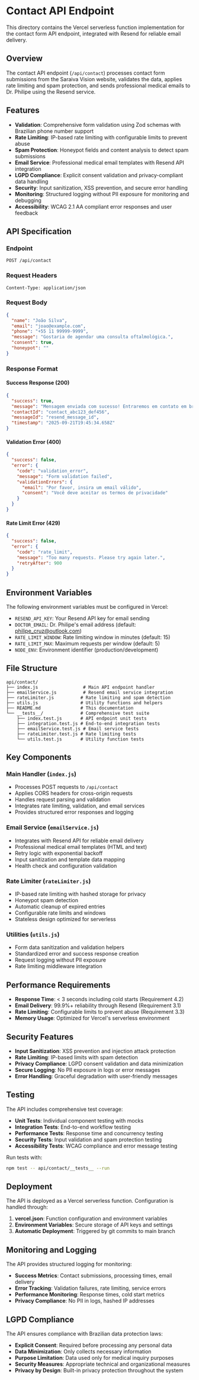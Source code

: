 # Contact API Endpoint

This directory contains the Vercel serverless function implementation for the contact form API endpoint, integrated with Resend for reliable email delivery.

## Overview

The contact API endpoint (`/api/contact`) processes contact form submissions from the Saraiva Vision website, validates the data, applies rate limiting and spam protection, and sends professional medical emails to Dr. Philipe using the Resend service.

## Features

- **Validation**: Comprehensive form validation using Zod schemas with Brazilian phone number support
- **Rate Limiting**: IP-based rate limiting with configurable limits to prevent abuse
- **Spam Protection**: Honeypot fields and content analysis to detect spam submissions
- **Email Service**: Professional medical email templates with Resend API integration
- **LGPD Compliance**: Explicit consent validation and privacy-compliant data handling
- **Security**: Input sanitization, XSS prevention, and secure error handling
- **Monitoring**: Structured logging without PII exposure for monitoring and debugging
- **Accessibility**: WCAG 2.1 AA compliant error responses and user feedback

## API Specification

### Endpoint
```
POST /api/contact
```

### Request Headers
```
Content-Type: application/json
```

### Request Body
```json
{
  "name": "João Silva",
  "email": "joao@example.com",
  "phone": "+55 11 99999-9999",
  "message": "Gostaria de agendar uma consulta oftalmológica.",
  "consent": true,
  "honeypot": ""
}
```

### Response Format

#### Success Response (200)
```json
{
  "success": true,
  "message": "Mensagem enviada com sucesso! Entraremos em contato em breve.",
  "contactId": "contact_abc123_def456",
  "messageId": "resend_message_id",
  "timestamp": "2025-09-21T19:45:34.658Z"
}
```

#### Validation Error (400)
```json
{
  "success": false,
  "error": {
    "code": "validation_error",
    "message": "Form validation failed",
    "validationErrors": {
      "email": "Por favor, insira um email válido",
      "consent": "Você deve aceitar os termos de privacidade"
    }
  }
}
```

#### Rate Limit Error (429)
```json
{
  "success": false,
  "error": {
    "code": "rate_limit",
    "message": "Too many requests. Please try again later.",
    "retryAfter": 900
  }
}
```

## Environment Variables

The following environment variables must be configured in Vercel:

- `RESEND_API_KEY`: Your Resend API key for email sending
- `DOCTOR_EMAIL`: Dr. Philipe's email address (default: philipe_cruz@outlook.com)
- `RATE_LIMIT_WINDOW`: Rate limiting window in minutes (default: 15)
- `RATE_LIMIT_MAX`: Maximum requests per window (default: 5)
- `NODE_ENV`: Environment identifier (production/development)

## File Structure

```
api/contact/
├── index.js                 # Main API endpoint handler
├── emailService.js          # Resend email service integration
├── rateLimiter.js          # Rate limiting and spam detection
├── utils.js                # Utility functions and helpers
├── README.md               # This documentation
└── __tests__/              # Comprehensive test suite
    ├── index.test.js       # API endpoint unit tests
    ├── integration.test.js # End-to-end integration tests
    ├── emailService.test.js # Email service tests
    ├── rateLimiter.test.js # Rate limiting tests
    └── utils.test.js       # Utility function tests
```

## Key Components

### Main Handler (`index.js`)
- Processes POST requests to `/api/contact`
- Applies CORS headers for cross-origin requests
- Handles request parsing and validation
- Integrates rate limiting, validation, and email services
- Provides structured error responses and logging

### Email Service (`emailService.js`)
- Integrates with Resend API for reliable email delivery
- Professional medical email templates (HTML and text)
- Retry logic with exponential backoff
- Input sanitization and template data mapping
- Health check and configuration validation

### Rate Limiter (`rateLimiter.js`)
- IP-based rate limiting with hashed storage for privacy
- Honeypot spam detection
- Automatic cleanup of expired entries
- Configurable rate limits and windows
- Stateless design optimized for serverless

### Utilities (`utils.js`)
- Form data sanitization and validation helpers
- Standardized error and success response creation
- Request logging without PII exposure
- Rate limiting middleware integration

## Performance Requirements

- **Response Time**: < 3 seconds including cold starts (Requirement 4.2)
- **Email Delivery**: 99.9%+ reliability through Resend (Requirement 3.1)
- **Rate Limiting**: Configurable limits to prevent abuse (Requirement 3.3)
- **Memory Usage**: Optimized for Vercel's serverless environment

## Security Features

- **Input Sanitization**: XSS prevention and injection attack protection
- **Rate Limiting**: IP-based limits with spam detection
- **Privacy Compliance**: LGPD consent validation and data minimization
- **Secure Logging**: No PII exposure in logs or error messages
- **Error Handling**: Graceful degradation with user-friendly messages

## Testing

The API includes comprehensive test coverage:

- **Unit Tests**: Individual component testing with mocks
- **Integration Tests**: End-to-end workflow testing
- **Performance Tests**: Response time and concurrency testing
- **Security Tests**: Input validation and spam protection testing
- **Accessibility Tests**: WCAG compliance and error message testing

Run tests with:
```bash
npm test -- api/contact/__tests__ --run
```

## Deployment

The API is deployed as a Vercel serverless function. Configuration is handled through:

1. **vercel.json**: Function configuration and environment variables
2. **Environment Variables**: Secure storage of API keys and settings
3. **Automatic Deployment**: Triggered by git commits to main branch

## Monitoring and Logging

The API provides structured logging for monitoring:

- **Success Metrics**: Contact submissions, processing times, email delivery
- **Error Tracking**: Validation failures, rate limiting, service errors
- **Performance Monitoring**: Response times, cold start metrics
- **Privacy Compliance**: No PII in logs, hashed IP addresses

## LGPD Compliance

The API ensures compliance with Brazilian data protection laws:

- **Explicit Consent**: Required before processing any personal data
- **Data Minimization**: Only collects necessary information
- **Purpose Limitation**: Data used only for medical inquiry purposes
- **Security Measures**: Appropriate technical and organizational measures
- **Privacy by Design**: Built-in privacy protection throughout the system